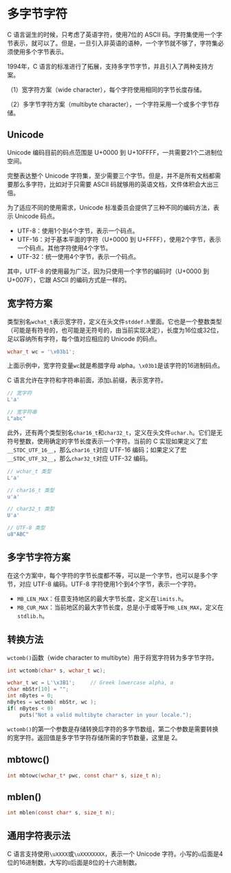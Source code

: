 # 多字节字符

C 语言诞生的时候，只考虑了英语字符，使用7位的 ASCII 码。字符集使用一个字节表示，就可以了。但是，一旦引入非英语的语种，一个字节就不够了，字符集必须使用多个字节表示。

1994年，C 语言的标准进行了拓展，支持多字节字节，并且引入了两种支持方案。

（1）宽字符方案（wide character），每个字符使用相同的字节长度存储。

（2）多字节字符方案（multibyte character），一个字符采用一个或多个字节存储。

## Unicode

Unicode 编码目前的码点范围是 U+0000 到 U+10FFFF，一共需要21个二进制位空间。

完整表达整个 Unicode 字符集，至少需要三个字节。但是，并不是所有文档都需要那么多字符，比如对于只需要 ASCII 码就够用的英语文档，文件体积会大出三倍。

为了适应不同的使用需求，Unicode 标准委员会提供了三种不同的编码方法，表示 Unicode 码点。

- UTF-8：使用1个到4个字节，表示一个码点。
- UTF-16：对于基本平面的字符（U+0000 到 U+FFFF），使用2个字节，表示一个码点。其他字符使用4个字节。
- UTF-32：统一使用4个字节，表示一个码点。

其中，UTF-8 的使用最为广泛，因为只使用一个字节的编码时（U+0000 到 U+007F），它跟 ASCII 的编码方式是一样的。

## 宽字符方案

类型别名`wchat_t`表示宽字符，定义在头文件`stddef.h`里面。它也是一个整数类型（可能是有符号的，也可能是无符号的，由当前实现决定），长度为16位或32位，足以容纳所有字符，每个值对应相应的 Unicode 的码点。

```c
wchar_t wc = '\x03b1';
```

上面示例中，宽字符变量`wc`就是希腊字母 alpha。`\x03b1`是该字符的16进制码点。

C 语言允许在字符和字符串前面，添加`L`前缀，表示宽字符。

```c
// 宽字符
L'a'

// 宽字符串
L"abc"
```

此外，还有两个类型别名`char16_t`和`char32_t`，定义在头文件`uchar.h`。它们是无符号整数，使用确定的字节长度表示一个字符。当前的 C 实现如果定义了宏`__STDC_UTF_16__`，那么`char16_t`对应 UTF-16 编码；如果定义了宏`__STDC_UTF_32__`，那么`char32_t`对应 UTF-32 编码。

```c
// wchar_t 类型
L'a'

// char16_t 类型
u'a'

// char32_t 类型
U'a'

// UTF-8 类型
u8"ABC"
```

## 多字节字符方案

在这个方案中，每个字符的字节长度都不等，可以是一个字节，也可以是多个字节，对应 UTF-8 编码。UTF-8 字符使用1个到4个字节，表示一个字符。

- `MB_LEN_MAX`：任意支持地区的最大字节长度，定义在`limits.h`。
- `MB_CUR_MAX`：当前地区的最大字节长度，总是小于或等于`MB_LEN_MAX`，定义在`stdlib.h`。

## 转换方法

`wctomb()`函数（wide character to multibyte）用于将宽字符转为多字节字符。

```c
int wctomb(char* s, wchar_t wc);
```

```c
wchar_t wc = L'\x3B1';     // Greek lowercase alpha, α
char mbStr[10] = "";
int nBytes = 0;
nBytes = wctomb( mbStr, wc );
if( nBytes < 0)
    puts("Not a valid multibyte character in your locale.");
```

`wctomb()`的第一个参数是存储转换后字符的多字节数组，第二个参数是需要转换的宽字符。返回值是多字节字符存储所需的字节数量，这里是 2。

## mbtowc()

```c
int mbtowc(wchar_t* pwc, const char* s, size_t n);
```

## mblen()

```c
int mblen(const char* s, size_t n);
```

## 通用字符表示法

C 语言支持使用`\uXXXX`或`\uXXXXXXXX`，表示一个 Unicode 字符。小写的`u`后面是4位的16进制数，大写的`U`后面是8位的十六进制数。

